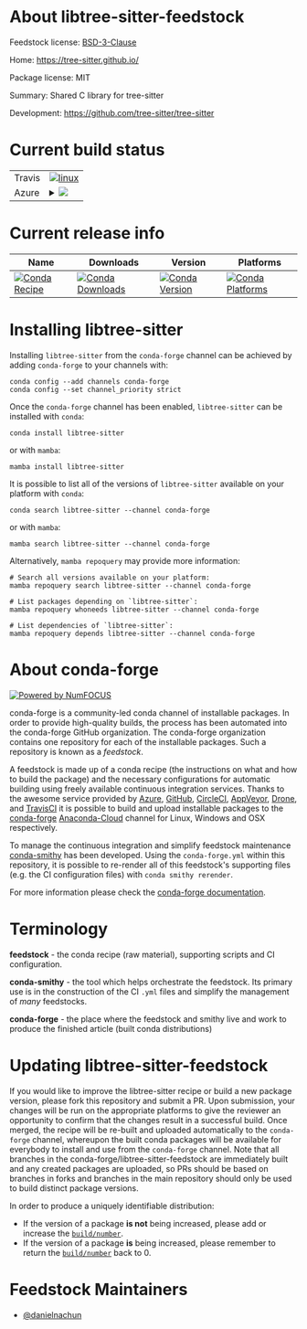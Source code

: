 About libtree-sitter-feedstock
==============================

Feedstock license: [BSD-3-Clause](https://github.com/conda-forge/libtree-sitter-feedstock/blob/main/LICENSE.txt)

Home: https://tree-sitter.github.io/

Package license: MIT

Summary: Shared C library for tree-sitter

Development: https://github.com/tree-sitter/tree-sitter

Current build status
====================


<table><tr>
    <td>Travis</td>
    <td>
      <a href="https://app.travis-ci.com/conda-forge/libtree-sitter-feedstock">
        <img alt="linux" src="https://img.shields.io/travis/com/conda-forge/libtree-sitter-feedstock/main.svg?label=Linux">
      </a>
    </td>
  </tr>
    
  <tr>
    <td>Azure</td>
    <td>
      <details>
        <summary>
          <a href="https://dev.azure.com/conda-forge/feedstock-builds/_build/latest?definitionId=19281&branchName=main">
            <img src="https://dev.azure.com/conda-forge/feedstock-builds/_apis/build/status/libtree-sitter-feedstock?branchName=main">
          </a>
        </summary>
        <table>
          <thead><tr><th>Variant</th><th>Status</th></tr></thead>
          <tbody><tr>
              <td>linux_64</td>
              <td>
                <a href="https://dev.azure.com/conda-forge/feedstock-builds/_build/latest?definitionId=19281&branchName=main">
                  <img src="https://dev.azure.com/conda-forge/feedstock-builds/_apis/build/status/libtree-sitter-feedstock?branchName=main&jobName=linux&configuration=linux%20linux_64_" alt="variant">
                </a>
              </td>
            </tr><tr>
              <td>linux_aarch64</td>
              <td>
                <a href="https://dev.azure.com/conda-forge/feedstock-builds/_build/latest?definitionId=19281&branchName=main">
                  <img src="https://dev.azure.com/conda-forge/feedstock-builds/_apis/build/status/libtree-sitter-feedstock?branchName=main&jobName=linux&configuration=linux%20linux_aarch64_" alt="variant">
                </a>
              </td>
            </tr><tr>
              <td>linux_ppc64le</td>
              <td>
                <a href="https://dev.azure.com/conda-forge/feedstock-builds/_build/latest?definitionId=19281&branchName=main">
                  <img src="https://dev.azure.com/conda-forge/feedstock-builds/_apis/build/status/libtree-sitter-feedstock?branchName=main&jobName=linux&configuration=linux%20linux_ppc64le_" alt="variant">
                </a>
              </td>
            </tr><tr>
              <td>osx_64</td>
              <td>
                <a href="https://dev.azure.com/conda-forge/feedstock-builds/_build/latest?definitionId=19281&branchName=main">
                  <img src="https://dev.azure.com/conda-forge/feedstock-builds/_apis/build/status/libtree-sitter-feedstock?branchName=main&jobName=osx&configuration=osx%20osx_64_" alt="variant">
                </a>
              </td>
            </tr><tr>
              <td>osx_arm64</td>
              <td>
                <a href="https://dev.azure.com/conda-forge/feedstock-builds/_build/latest?definitionId=19281&branchName=main">
                  <img src="https://dev.azure.com/conda-forge/feedstock-builds/_apis/build/status/libtree-sitter-feedstock?branchName=main&jobName=osx&configuration=osx%20osx_arm64_" alt="variant">
                </a>
              </td>
            </tr>
          </tbody>
        </table>
      </details>
    </td>
  </tr>
</table>

Current release info
====================

| Name | Downloads | Version | Platforms |
| --- | --- | --- | --- |
| [![Conda Recipe](https://img.shields.io/badge/recipe-libtree--sitter-green.svg)](https://anaconda.org/conda-forge/libtree-sitter) | [![Conda Downloads](https://img.shields.io/conda/dn/conda-forge/libtree-sitter.svg)](https://anaconda.org/conda-forge/libtree-sitter) | [![Conda Version](https://img.shields.io/conda/vn/conda-forge/libtree-sitter.svg)](https://anaconda.org/conda-forge/libtree-sitter) | [![Conda Platforms](https://img.shields.io/conda/pn/conda-forge/libtree-sitter.svg)](https://anaconda.org/conda-forge/libtree-sitter) |

Installing libtree-sitter
=========================

Installing `libtree-sitter` from the `conda-forge` channel can be achieved by adding `conda-forge` to your channels with:

```
conda config --add channels conda-forge
conda config --set channel_priority strict
```

Once the `conda-forge` channel has been enabled, `libtree-sitter` can be installed with `conda`:

```
conda install libtree-sitter
```

or with `mamba`:

```
mamba install libtree-sitter
```

It is possible to list all of the versions of `libtree-sitter` available on your platform with `conda`:

```
conda search libtree-sitter --channel conda-forge
```

or with `mamba`:

```
mamba search libtree-sitter --channel conda-forge
```

Alternatively, `mamba repoquery` may provide more information:

```
# Search all versions available on your platform:
mamba repoquery search libtree-sitter --channel conda-forge

# List packages depending on `libtree-sitter`:
mamba repoquery whoneeds libtree-sitter --channel conda-forge

# List dependencies of `libtree-sitter`:
mamba repoquery depends libtree-sitter --channel conda-forge
```


About conda-forge
=================

[![Powered by
NumFOCUS](https://img.shields.io/badge/powered%20by-NumFOCUS-orange.svg?style=flat&colorA=E1523D&colorB=007D8A)](https://numfocus.org)

conda-forge is a community-led conda channel of installable packages.
In order to provide high-quality builds, the process has been automated into the
conda-forge GitHub organization. The conda-forge organization contains one repository
for each of the installable packages. Such a repository is known as a *feedstock*.

A feedstock is made up of a conda recipe (the instructions on what and how to build
the package) and the necessary configurations for automatic building using freely
available continuous integration services. Thanks to the awesome service provided by
[Azure](https://azure.microsoft.com/en-us/services/devops/), [GitHub](https://github.com/),
[CircleCI](https://circleci.com/), [AppVeyor](https://www.appveyor.com/),
[Drone](https://cloud.drone.io/welcome), and [TravisCI](https://travis-ci.com/)
it is possible to build and upload installable packages to the
[conda-forge](https://anaconda.org/conda-forge) [Anaconda-Cloud](https://anaconda.org/)
channel for Linux, Windows and OSX respectively.

To manage the continuous integration and simplify feedstock maintenance
[conda-smithy](https://github.com/conda-forge/conda-smithy) has been developed.
Using the ``conda-forge.yml`` within this repository, it is possible to re-render all of
this feedstock's supporting files (e.g. the CI configuration files) with ``conda smithy rerender``.

For more information please check the [conda-forge documentation](https://conda-forge.org/docs/).

Terminology
===========

**feedstock** - the conda recipe (raw material), supporting scripts and CI configuration.

**conda-smithy** - the tool which helps orchestrate the feedstock.
                   Its primary use is in the construction of the CI ``.yml`` files
                   and simplify the management of *many* feedstocks.

**conda-forge** - the place where the feedstock and smithy live and work to
                  produce the finished article (built conda distributions)


Updating libtree-sitter-feedstock
=================================

If you would like to improve the libtree-sitter recipe or build a new
package version, please fork this repository and submit a PR. Upon submission,
your changes will be run on the appropriate platforms to give the reviewer an
opportunity to confirm that the changes result in a successful build. Once
merged, the recipe will be re-built and uploaded automatically to the
`conda-forge` channel, whereupon the built conda packages will be available for
everybody to install and use from the `conda-forge` channel.
Note that all branches in the conda-forge/libtree-sitter-feedstock are
immediately built and any created packages are uploaded, so PRs should be based
on branches in forks and branches in the main repository should only be used to
build distinct package versions.

In order to produce a uniquely identifiable distribution:
 * If the version of a package **is not** being increased, please add or increase
   the [``build/number``](https://docs.conda.io/projects/conda-build/en/latest/resources/define-metadata.html#build-number-and-string).
 * If the version of a package **is** being increased, please remember to return
   the [``build/number``](https://docs.conda.io/projects/conda-build/en/latest/resources/define-metadata.html#build-number-and-string)
   back to 0.

Feedstock Maintainers
=====================

* [@danielnachun](https://github.com/danielnachun/)

